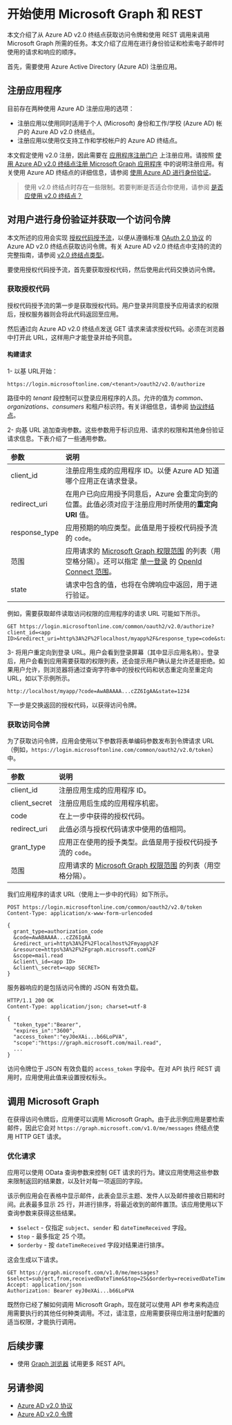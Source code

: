 # <a name="get-started-with-microsoft-graph-and-rest"></a>开始使用 Microsoft Graph 和 REST

本文介绍了从 Azure AD v2.0 终结点获取访问令牌和使用 REST 调用来调用 Microsoft Graph 所需的任务。本文介绍了应用在进行身份验证和检索电子邮件时使用的请求和响应的顺序。

首先，需要使用 Azure Active Directory (Azure AD) 注册应用。 

## <a name="register-the-application"></a>注册应用程序

目前存在两种使用 Azure AD 注册应用的选项：

  - 注册应用以使用同时适用于个人 (Microsoft) 身份和工作/学校 (Azure AD) 帐户的 Azure AD v2.0 终结点。
  - 注册应用以使用仅支持工作和学校帐户的 Azure AD 终结点。

本文假定使用 v2.0 注册，因此需要在 [应用程序注册门户](https://apps.dev.microsoft.com/) 上注册应用。请按照 [使用 Azure AD v2.0 终结点注册 Microsoft Graph 应用程序](../authorization/auth_register_app_v2.md) 中的说明注册应用。有关使用 Azure AD 终结点的详细信息，请参阅 [使用 Azure AD 进行身份验证](../authorization/app_authorization.md)。

> 使用 v2.0 终结点时存在一些限制。若要判断是否适合你使用，请参阅 [是否应使用 v2.0 终结点？](https://azure.microsoft.com/en-us/documentation/articles/active-directory-v2-limitations/)

## <a name="authenticate-the-user-and-get-an-access-token"></a>对用户进行身份验证并获取一个访问令牌

本文所述的应用会实现 [授权代码授予流](https://azure.microsoft.com/en-us/documentation/articles/active-directory-v2-protocols-oauth-code/)，以便从遵循标准 [OAuth 2.0 协议](http://tools.ietf.org/html/rfc6749) 的 Azure AD v2.0 终结点获取访问令牌。有关 Azure AD v2.0 终结点中支持的流的完整指南，请参阅 [v2.0 终结点类型](https://azure.microsoft.com/en-us/documentation/articles/active-directory-v2-flows/)。

要使用授权代码授予流，首先要获取授权代码，然后使用此代码交换访问令牌。

### <a name="getting-an-authorization-code"></a>获取授权代码

授权代码授予流的第一步是获取授权代码。用户登录并同意授予应用请求的权限后，授权服务器则会将此代码返回至应用。

然后通过向 Azure AD v2.0 终结点发送 GET 请求来请求授权代码。必须在浏览器中打开此 URL，这样用户才能登录并给予同意。

#### <a name="construct-the-request"></a>构建请求

1- 以基 URL开始：

```
https://login.microsoftonline.com/<tenant>/oauth2/v2.0/authorize
```

路径中的 *tenant* 段控制可以登录应用程序的人员。允许的值为 *common*、*organizations*、*consumers* 和租户标识符。有关详细信息，请参阅 [协议终结点](https://azure.microsoft.com/en-us/documentation/articles/active-directory-v2-protocols/#endpoints)。

2- 向基 URL 追加查询参数。这些参数用于标识应用、请求的权限和其他身份验证请求信息。下表介绍了一些通用参数。

| 参数 | 说明 |
|:------|:------|
| client_id | 注册应用生成的应用程序 ID。以便 Azure AD 知道哪个应用正在请求登录。 |
| redirect_uri | 在用户已向应用授予同意后，Azure 会重定向到的位置。此值必须对应于注册应用时所使用的**重定向 URI** 值。 |
| response_type | 应用预期的响应类型。此值是用于授权代码授予流的 `code`。 |
| 范围 | 应用请求的 [Microsoft Graph 权限范围](../authorization/permission_scopes.md) 的列表（用空格分隔）。还可以指定 [单一登录](https://azure.microsoft.com/en-us/documentation/articles/active-directory-v2-protocols-oidc/) 的 [OpenId Connect 范围](https://azure.microsoft.com/en-us/documentation/articles/active-directory-v2-scopes/#openid-connect-scopes)。  |
| state | 请求中包含的值，也将在令牌响应中返回，用于进行验证。 |

例如，需要获取邮件读取访问权限的应用程序的请求 URL 可能如下所示。

```
GET https://login.microsoftonline.com/common/oauth2/v2.0/authorize?client_id=<app ID>&redirect_uri=http%3A%2F%2Flocalhost/myapp%2F&response_type=code&state=1234&scope=mail.read
```

3- 将用户重定向到登录 URL。用户会看到登录屏幕（其中显示应用名称）。登录后，用户会看到应用需要获取的权限列表，还会提示用户确认是允许还是拒绝。如果用户允许，则浏览器将通过查询字符串中的授权代码和状态重定向至重定向 URL，如以下示例所示。

```
http://localhost/myapp/?code=AwABAAAA...cZZ6IgAA&state=1234
```

下一步是交换返回的授权代码，以获得访问令牌。

### <a name="getting-an-access-token"></a>获取访问令牌

为了获取访问令牌，应用会使用以下参数将表单编码参数发布到令牌请求 URL（例如，`https://login.microsoftonline.com/common/oauth2/v2.0/token`）中。

| 参数 | 说明 |
|:------|:------|
| client_id | 注册应用生成的应用程序 ID。 |
| client_secret | 注册应用后生成的应用程序机密。 |
| code | 在上一步中获得的授权代码。 |
| redirect_uri | 此值必须与授权代码请求中使用的值相同。 |
| grant_type | 应用正在使用的授予类型。此值是用于授权代码授予流的 `code`。 |
| 范围 | 应用请求的 [Microsoft Graph 权限范围](../authorization/permission_scopes.md) 的列表（用空格分隔）。 |

我们应用程序的请求 URL（使用上一步中的代码）如下所示。

```
POST https://login.microsoftonline.com/common/oauth2/v2.0/token
Content-Type: application/x-www-form-urlencoded

{
  grant_type=authorization_code
  &code=AwABAAAA...cZZ6IgAA
  &redirect_uri=http%3A%2F%2Flocalhost%2Fmyapp%2F
  &resource=https%3A%2F%2Fgraph.microsoft.com%2F
  &scope=mail.read
  &client\_id=<app ID>
  &client\_secret=<app SECRET>
}
```

服务器响应的是包括访问令牌的 JSON 有效负载。

```
HTTP/1.1 200 OK
Content-Type: application/json; charset=utf-8

{
  "token_type":"Bearer",
  "expires_in":"3600",
  "access_token":"eyJ0eXAi...b66LoPVA",
  "scope":"https://graph.microsoft.com/mail.read",
  ...
}
```

访问令牌位于 JSON 有效负载的 `access_token` 字段中。在对 API 执行 REST 调用时，应用使用此值来设置授权标头。

## <a name="call-microsoft-graph"></a>调用 Microsoft Graph

在获得访问令牌后，应用便可以调用 Microsoft Graph。由于此示例应用是要检索邮件，因此它会对 `https://graph.microsoft.com/v1.0/me/messages` 终结点使用 HTTP GET 请求。

### <a name="refine-the-request"></a>优化请求

应用可以使用 OData 查询参数来控制 GET 请求的行为。建议应用使用这些参数来限制返回的结果数，以及针对每一项返回的字段。 

该示例应用会在表格中显示邮件，此表会显示主题、发件人以及邮件接收日期和时间。此表最多显示 25 行，并进行排序，将最近收到的邮件置顶。该应用使用以下查询参数来获得这些结果。

- `$select` - 仅指定 `subject`、`sender` 和 `dateTimeReceived` 字段。
- `$top` - 最多指定 25 个项。
- `$orderby` - 按 `dateTimeReceived` 字段对结果进行排序。

这会生成以下请求。

```
GET https://graph.microsoft.com/v1.0/me/messages?$select=subject,from,receivedDateTime&$top=25&$orderby=receivedDateTime%20DESC
Accept: application/json
Authorization: Bearer eyJ0eXAi...b66LoPVA
```

既然你已经了解如何调用 Microsoft Graph，现在就可以使用 API 参考来构造应用需要执行的其他任何种类调用。不过，请注意，应用需要获得应用注册时配置的适当权限，才能执行调用。

## <a name="next-steps"></a>后续步骤
- 使用 [Graph 浏览器](https://graph.microsoft.io/graph-explorer) 试用更多 REST API。

## <a name="see-also"></a>另请参阅
- [Azure AD v2.0 协议](https://azure.microsoft.com/en-us/documentation/articles/active-directory-v2-protocols/)
- [Azure AD v2.0 令牌](https://azure.microsoft.com/en-us/documentation/articles/active-directory-v2-tokens/)
